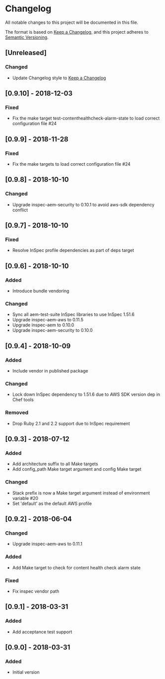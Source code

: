 # Changelog
All notable changes to this project will be documented in this file.

The format is based on [Keep a Changelog](https://keepachangelog.com/en/1.0.0/),
and this project adheres to [Semantic Versioning](https://semver.org/spec/v2.0.0.html).

## [Unreleased]

### Changed

- Update Changelog style to [Keep a Changelog](https://keepachangelog.com/en/1.0.0/)

## [0.9.10] - 2018-12-03

### Fixed
- Fix the make target test-contenthealthcheck-alarm-state to load correct configuration file #24

## [0.9.9] - 2018-11-28

### Fixed
- Fix the make targets to load correct configuration file #24

## [0.9.8] - 2018-10-10

### Changed
- Upgrade inspec-aem-security to 0.10.1 to avoid aws-sdk dependency conflict

## [0.9.7] - 2018-10-10

### Fixed
- Resolve InSpec profile dependencies as part of deps target

## [0.9.6] - 2018-10-10

### Added
- Introduce bundle vendoring

### Changed
- Sync all aem-test-suite InSpec libraries to use InSpec 1.51.6
- Upgrade inspec-aem-aws to 0.11.5
- Upgrade inspec-aem to 0.10.0
- Upgrade inspec-aem-security to 0.10.0

## [0.9.4] - 2018-10-09

### Added
- Include vendor in published package

### Changed
- Lock down InSpec dependency to 1.51.6 due to AWS SDK version dep in Chef tools

### Removed
- Drop Ruby 2.1 and 2.2 support due to InSpec requirement

## [0.9.3] - 2018-07-12

### Added
- Add architecture suffix to all Make targets
- Add config_path Make target argument and config Make target

### Changed
- Stack prefix is now a Make target argument instead of environment variable #20
- Set 'default' as the default AWS profile

## [0.9.2] - 2018-06-04

### Changed
- Upgrade inspec-aem-aws to 0.11.1

### Added
- Add Make target to check for content health check alarm state

### Fixed
- Fix inspec vendor path

## [0.9.1] - 2018-03-31

### Added
- Add acceptance test support

## [0.9.0] - 2018-03-31

### Added
- Initial version
